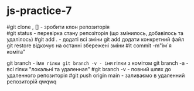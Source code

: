 # js-practice-7

#git clone <repo name>, [] - зробити клон репозиторія  
#git status - перевірка стану репозіторія (що змінилось, добавілось та удалілось)
#git add . - додаті всі зміни
git add <file name> додати конкретний файл
git restore <file name> відкочує на останні збережені зміни
#it commit -m"ім`я коміта"

git branch - ім`я гілки git branch -v - ім`я гілки з комітом
git branch -а - всі гілки "локальні та удаленная"
#git branch -v - повний шлях до удаленного репозиторія
#git push origin main - заливаємо в удаленний репозиторій
qwqwq
